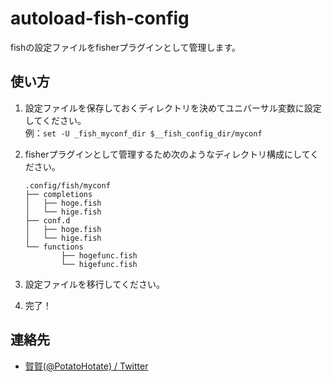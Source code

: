 # autoload-fish-config
fishの設定ファイルをfisherプラグインとして管理します。

## 使い方
1. 設定ファイルを保存しておくディレクトリを決めてユニバーサル変数に設定してください。  
    例：` set -U _fish_myconf_dir $__fish_config_dir/myconf `

2. fisherプラグインとして管理するため次のようなディレクトリ構成にしてください。
    ```
    .config/fish/myconf
    ├── completions
    │   ├── hoge.fish
    │   └── hige.fish
    ├── conf.d
    │   ├── hoge.fish
    │   └── hige.fish
    └── functions
            ├── hogefunc.fish
            └── higefunc.fish
    ```
3. 設定ファイルを移行してください。
3. 完了！

## 連絡先
- [賀賀(@PotatoHotate) / Twitter](https://twitter.com/PotatoHotate)
